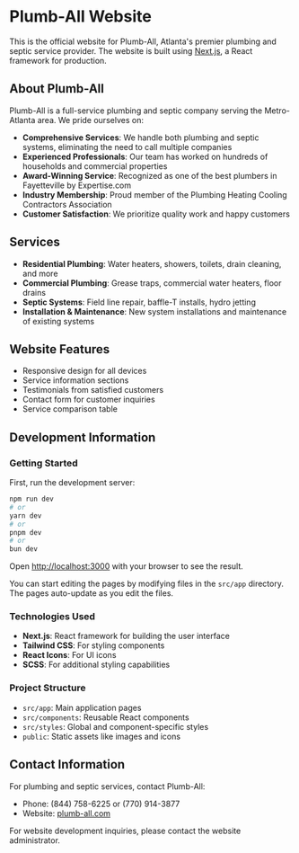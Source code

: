 # Plumb-All Website

This is the official website for Plumb-All, Atlanta's premier plumbing and septic service provider.
The website is built using [Next.js](https://nextjs.org), a React framework for production.

## About Plumb-All

Plumb-All is a full-service plumbing and septic company serving the Metro-Atlanta area. We pride ourselves on:

- **Comprehensive Services**: We handle both plumbing and septic systems, eliminating the need to call multiple companies
- **Experienced Professionals**: Our team has worked on hundreds of households and commercial properties
- **Award-Winning Service**: Recognized as one of the best plumbers in Fayetteville by Expertise.com
- **Industry Membership**: Proud member of the Plumbing Heating Cooling Contractors Association
- **Customer Satisfaction**: We prioritize quality work and happy customers

## Services

- **Residential Plumbing**: Water heaters, showers, toilets, drain cleaning, and more
- **Commercial Plumbing**: Grease traps, commercial water heaters, floor drains
- **Septic Systems**: Field line repair, baffle-T installs, hydro jetting
- **Installation & Maintenance**: New system installations and maintenance of existing systems

## Website Features

- Responsive design for all devices
- Service information sections
- Testimonials from satisfied customers
- Contact form for customer inquiries
- Service comparison table

## Development Information

### Getting Started

First, run the development server:

```bash
npm run dev
# or
yarn dev
# or
pnpm dev
# or
bun dev
```

Open [http://localhost:3000](http://localhost:3000) with your browser to see the result.

You can start editing the pages by modifying files in the `src/app` directory.
The pages auto-update as you edit the files.

### Technologies Used

- **Next.js**: React framework for building the user interface
- **Tailwind CSS**: For styling components
- **React Icons**: For UI icons
- **SCSS**: For additional styling capabilities

### Project Structure

- `src/app`: Main application pages
- `src/components`: Reusable React components
- `src/styles`: Global and component-specific styles
- `public`: Static assets like images and icons

## Contact Information

For plumbing and septic services, contact Plumb-All:
- Phone: (844) 758-6225 or (770) 914-3877
- Website: [plumb-all.com](https://plumb-all.com)

For website development inquiries, please contact the website administrator.
